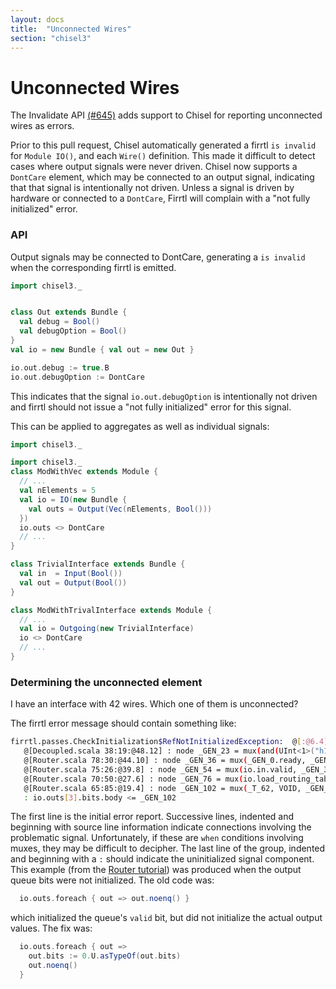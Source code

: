 ```yaml
---
layout: docs
title:  "Unconnected Wires"
section: "chisel3"
---
```


# Unconnected Wires

The Invalidate API [(#645)](https://github.com/freechipsproject/chisel3/pull/645) adds support to Chisel
for reporting unconnected wires as errors.

Prior to this pull request, Chisel automatically generated a firrtl `is invalid` for `Module IO()`, and each `Wire()` definition.
This made it difficult to detect cases where output signals were never driven.
Chisel now supports a `DontCare` element, which may be connected to an output signal, indicating that that signal is intentionally not driven.
Unless a signal is driven by hardware or connected to a `DontCare`, Firrtl will complain with a "not fully initialized" error.

### API

Output signals may be connected to DontCare, generating a `is invalid` when the corresponding firrtl is emitted.

```scala mdoc:invisible
import chisel3._
```
```scala mdoc:silent

class Out extends Bundle { 
  val debug = Bool()
  val debugOption = Bool()
}
val io = new Bundle { val out = new Out }
```

```scala mdoc:compile-only
io.out.debug := true.B
io.out.debugOption := DontCare
```

This indicates that the signal `io.out.debugOption` is intentionally not driven and firrtl should not issue a "not fully initialized"
error for this signal.

This can be applied to aggregates as well as individual signals:
```scala mdoc:invisible
import chisel3._
```
```scala mdoc:silent
import chisel3._
class ModWithVec extends Module {
  // ...
  val nElements = 5
  val io = IO(new Bundle {
    val outs = Output(Vec(nElements, Bool()))
  })
  io.outs <> DontCare
  // ...
}

class TrivialInterface extends Bundle {
  val in  = Input(Bool())
  val out = Output(Bool())
}

class ModWithTrivalInterface extends Module {
  // ...
  val io = Outgoing(new TrivialInterface)
  io <> DontCare
  // ...
}
```

### Determining the unconnected element

I have an interface with 42 wires.
Which one of them is unconnected?

The firrtl error message should contain something like:
```bash
firrtl.passes.CheckInitialization$RefNotInitializedException:  @[:@6.4] : [module Router]  Reference io is not fully initialized.
   @[Decoupled.scala 38:19:@48.12] : node _GEN_23 = mux(and(UInt<1>("h1"), eq(UInt<2>("h3"), _T_84)), _GEN_2, VOID) @[Decoupled.scala 38:19:@48.12]
   @[Router.scala 78:30:@44.10] : node _GEN_36 = mux(_GEN_0.ready, _GEN_23, VOID) @[Router.scala 78:30:@44.10]
   @[Router.scala 75:26:@39.8] : node _GEN_54 = mux(io.in.valid, _GEN_36, VOID) @[Router.scala 75:26:@39.8]
   @[Router.scala 70:50:@27.6] : node _GEN_76 = mux(io.load_routing_table_request.valid, VOID, _GEN_54) @[Router.scala 70:50:@27.6]
   @[Router.scala 65:85:@19.4] : node _GEN_102 = mux(_T_62, VOID, _GEN_76) @[Router.scala 65:85:@19.4]
   : io.outs[3].bits.body <= _GEN_102
```
The first line is the initial error report.
Successive lines, indented and beginning with source line information indicate connections involving the problematic signal.
Unfortunately, if these are `when` conditions involving muxes, they may be difficult to decipher.
The last line of the group, indented and beginning with a `:` should indicate the uninitialized signal component.
This example (from the [Router tutorial](https://github.com/ucb-bar/chisel-tutorial/blob/release/src/main/scala/examples/Router.scala))
was produced when the output queue bits were not initialized.
The old code was:
```scala
  io.outs.foreach { out => out.noenq() }
```
which initialized the queue's `valid` bit, but did not initialize the actual output values.
The fix was:
```scala
  io.outs.foreach { out =>
    out.bits := 0.U.asTypeOf(out.bits)
    out.noenq()
  }
```
